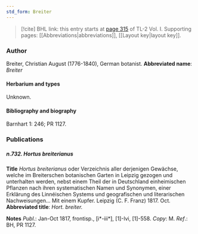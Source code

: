 ```yaml
---
std_form: Breiter
---
```


> [!cite] BHL link: this entry starts at [page 315](https://www.biodiversitylibrary.org/page/33120446) of TL-2 Vol. I.
> Supporting pages: [[Abbreviations|abbreviations]], [[Layout key|layout key]].

### Author

Breiter, Christian August (1776-1840), German botanist. 
**Abbreviated name**: *Breiter*

#### Herbarium and types

Unknown.

#### Bibliography and biography

Barnhart 1: 246; PR 1127.

### Publications

##### n.732. Hortus breiterianus

**Title**
*Hortus breiterianus* oder Verzeichnis aller derjenigen Gewächse, welche im Breiterschen botanischen Garten in Leipzig gezogen und unterhalten werden, nebst einem Theil der in Deutschland einheimischen Pflanzen nach ihren systematischen Namen und Synonymen, einer Erklärung des Linnéischen Systems und geografischen und literarischen Nachweisungen... Mit einem Kupfer. Leipzig (C. F. Franz) 1817. Oct.
**Abbreviated title**: *Hort. breiter.*

**Notes**
*Publ*.: Jan-Oct 1817, frontisp., \[i\*-iii\*\], \[1\]-lvi, \[1\]-558. *Copy*: M.
*Ref*.: BH, PR 1127.

